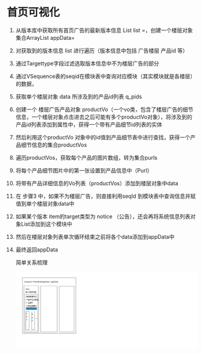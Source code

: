 # 首页可视化

1. 从版本库中获取所有首页广告的最新版本信息   List<VSequence> list =，创建一个楼层对象集合ArrayList<VModuleAppData> appData=

2. 对获取到的版本信息<VSequence> list 进行遍历（版本信息中包括 广告楼层  产品id  等）

3. 通过Targettype字段过滤选取版本信息中不为楼层广告的部分

4. 通过VSequence表的seqid在模块表<VModuleAppData>中查询对应模块（其实模块就是各楼层）的数据，

5. 获取单个楼层对象 data<VModuleAppData> 所涉及到的产品id列表 q_pids

6. 创建一个 楼层广告产品对象  productVo（一个vo类，包含了楼层广告的细节信息，一个楼层对象点击进去之后可能有多个productVo对象），将涉及到的产品id列表添加到属性中，获得一个带有产品细节id列表的实体

7. 然后利用这个productVo 对象中的id值到产品细节表中进行查找，获得一个产品细节信息的集合productVos

8. 遍历productVos，获取每个产品的图片数组，转为集合purls

9. 将每个产品细节图片中的第一张设置到产品信息中（Purl）

10. 将带有产品详细信息的Vo列表（productVos）添加到楼层对象中data<VModuleAppData> 

11. 在 步骤3 中，如果不为楼层广告，则直接利用seqId<VSequence> 到模块表<VModuleAppData>中查询信息并赋值到单个楼层对象data中

12. 如果某个版本 item<VSequence>的target类型为  notice （公告），还会再将系统信息列表对象List<SysNews>添加到这个模块中

13. 然后在楼层对象列表单次循环结束之前将各个data添加到appData中

14. 最终返回appData

    简单关系梳理

    ![楼层广告or公告可视化逻辑](..\img\楼层广告or公告可视化逻辑.png)

